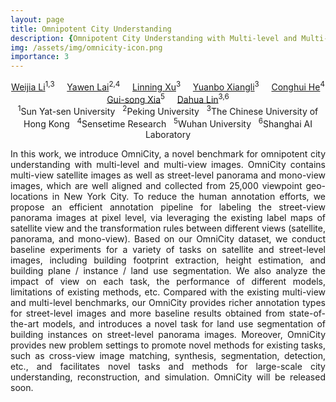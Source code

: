 ```yaml
---
layout: page
title: Omnipotent City Understanding
description: {Omnipotent City Understanding with Multi-level and Multi-view Images}
img: /assets/img/omnicity-icon.png
importance: 3
---
```





<center>
<td colspan="5" id="authors">
<a href="http://liweijia.github.io">Weijia Li</a><sup>1,3</sup> &nbsp;&nbsp;&nbsp;
<a href="https://liweijia.github.io/projects/building_3d/">Yawen Lai</a><sup>2,4</sup> &nbsp;&nbsp;&nbsp;
<a href="https://liweijia.github.io/projects/building_3d/">Linning Xu</a><sup>3</sup> &nbsp;&nbsp;&nbsp;
<a href="https://liweijia.github.io/projects/building_3d/">Yuanbo Xiangli</a><sup>3</sup> &nbsp;&nbsp;&nbsp;
<a href="https://liweijia.github.io/projects/building_3d/">Conghui He</a><sup>4</sup> &nbsp;&nbsp;&nbsp;
<a href="http://www.captain-whu.com/xia_En.html">Gui-song Xia</a><sup>5</sup> &nbsp;&nbsp;&nbsp;
<a href="https://dahua.site">Dahua Lin</a><sup>3,6</sup> &nbsp;&nbsp;&nbsp;
</td>
</center>

<center>
<td colspan="5" id="affiliation">
<sup>1</sup>Sun Yat-sen University &nbsp;
<sup>2</sup>Peking University &nbsp;
<sup>3</sup>The Chinese University of Hong Kong &nbsp;
<sup>4</sup>Sensetime Research &nbsp;
<sup>5</sup>Wuhan University &nbsp;
<sup>6</sup>Shanghai AI Laboratory

</td>
</center>



<div class="row">
    <div class="col-sm mt-3 mt-md-0">
        <img class="img-fluid rounded z-depth-1" src="{{ '/assets/img/omnicity-teasor.jpg' | relative_url }}" alt="" title="example image"/>
    </div>
</div>

<div class="caption">

</div>

<p style="text-align:justify; text-justify:inter-ideograph;">
In this work, we introduce OmniCity, a novel benchmark for omnipotent city understanding with multi-level and multi-view images. OmniCity contains multi-view satellite images as well as street-level panorama and mono-view images, which are well aligned and collected from 25,000 viewpoint geo-locations in New York City. To reduce the human annotation efforts, we propose an efficient annotation pipeline for labeling the street-view panorama images at pixel level, via leveraging the existing label maps of satellite view and the transformation rules between different views (satellite, panorama, and mono-view). Based on our OmniCity dataset, we conduct baseline experiments for a variety of tasks on satellite and street-level images, including building footprint extraction, height estimation, and building plane / instance / land use segmentation. We also analyze the impact of view on each task, the performance of different models, limitations of existing methods, etc. Compared with the existing multi-view and multi-level benchmarks, our OmniCity provides richer annotation types for street-level images and more baseline results obtained from state-of-the-art models, and introduces a novel task for land use segmentation of building instances on street-level panorama images. Moreover, OmniCity provides new problem settings to promote novel methods for existing tasks, such as cross-view image matching, synthesis, segmentation, detection, etc., and facilitates novel tasks and methods for large-scale city understanding, reconstruction, and simulation. OmniCity will be released soon.</p>
